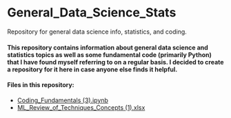 # General_Data_Science_Stats
Repository for general data science info, statistics, and coding.  

#### This repository contains information about general data science and statistics topics as well as some fundamental code (primarily Python) that I have found myself referring to on a regular basis. I decided to create a repository for it here in case anyone else finds it helpful.

#### Files in this repository: 

- [Coding_Fundamentals (3).ipynb](https://github.com/eacasey/General_Data_Science_Stats/blob/main/Coding_Fundamentals%20(3).ipynb) 
- [ML_Review_of_Techniques_Concepts (1).xlsx](https://github.com/eacasey/General_Data_Science_Stats/blob/main/ML%20Review%20of%20Techniques_Concepts%20(1).xlsx)

